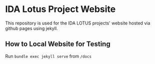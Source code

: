 # IDA Lotus Project Website

This repository is used for the IDA LOTUS projects' website hosted via github pages using jekyll.

## How to Local Website for Testing

Run `bundle exec jekyll serve` from `/docs`